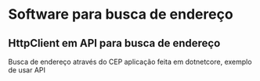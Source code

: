 # Software para busca de endereço
## HttpClient em API para busca de endereço

<p>Busca de endereço através do CEP aplicação feita em dotnetcore, exemplo de usar API</p>
